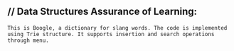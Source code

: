 // Data Structures Assurance of Learning:
------------------------------------------------

    This is Boogle, a dictionary for slang words. The code is implemented using Trie structure. It supports insertion and search operations through menu. 
